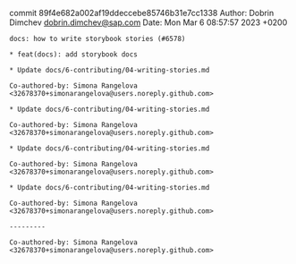 commit 89f4e682a002af19ddeccebe85746b31e7cc1338
Author: Dobrin Dimchev <dobrin.dimchev@sap.com>
Date:   Mon Mar 6 08:57:57 2023 +0200

    docs: how to write storybook stories (#6578)
    
    * feat(docs): add storybook docs
    
    * Update docs/6-contributing/04-writing-stories.md
    
    Co-authored-by: Simona Rangelova <32678370+simonarangelova@users.noreply.github.com>
    
    * Update docs/6-contributing/04-writing-stories.md
    
    Co-authored-by: Simona Rangelova <32678370+simonarangelova@users.noreply.github.com>
    
    * Update docs/6-contributing/04-writing-stories.md
    
    Co-authored-by: Simona Rangelova <32678370+simonarangelova@users.noreply.github.com>
    
    * Update docs/6-contributing/04-writing-stories.md
    
    Co-authored-by: Simona Rangelova <32678370+simonarangelova@users.noreply.github.com>
    
    ---------
    
    Co-authored-by: Simona Rangelova <32678370+simonarangelova@users.noreply.github.com>

